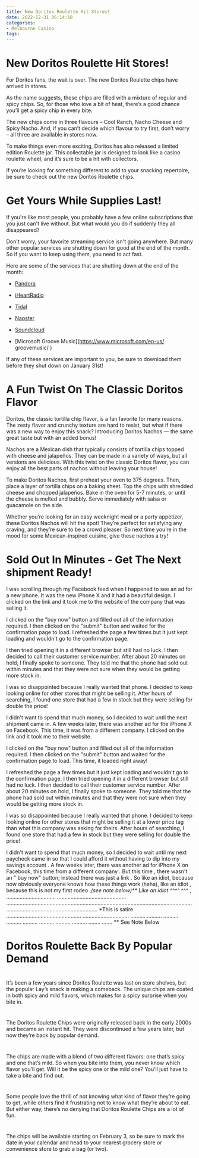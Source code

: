 ```yaml
---
title: New Doritos Roulette Hit Stores!
date: 2022-12-31 06:14:18
categories:
- Melbourne Casino
tags:
---
```



#  New Doritos Roulette Hit Stores!

For Doritos fans, the wait is over. The new Doritos Roulette chips have arrived in stores.

As the name suggests, these chips are filled with a mixture of regular and spicy chips. So, for those who love a bit of heat, there’s a good chance you’ll get a spicy chip in every bite.

The new chips come in three flavours – Cool Ranch, Nacho Cheese and Spicy Nacho. And, if you can’t decide which flavour to try first, don’t worry – all three are available in stores now.

To make things even more exciting, Doritos has also released a limited edition Roulette jar. This collectable jar is designed to look like a casino roulette wheel, and it’s sure to be a hit with collectors.

If you’re looking for something different to add to your snacking repertoire, be sure to check out the new Doritos Roulette chips.

#  Get Yours While Supplies Last!

If you're like most people, you probably have a few online subscriptions that you just can't live without. But what would you do if suddenly they all disappeared?

Don't worry, your favorite streaming service isn't going anywhere. But many other popular services are shutting down for good at the end of the month. So if you want to keep using them, you need to act fast.

Here are some of the services that are shutting down at the end of the month:

* [Pandora](https://pandora.com/)

* [iHeartRadio](https://www.iheart.com/)

* [Tidal](https://tidal.com/)

* [Napster](https://www.napster.com/)

* [Soundcloud](https://soundcloud.com/)

* [Microsoft Groove Music](https://www.microsoft.com/en-us/ groovemusic/ )

If any of these services are important to you, be sure to download them before they shut down on January 31st!

#  A Fun Twist On The Classic Doritos Flavor

Doritos, the classic tortilla chip flavor, is a fan favorite for many reasons. The zesty flavor and crunchy texture are hard to resist, but what if there was a new way to enjoy this snack? Introducing Doritos Nachos — the same great taste but with an added bonus!

Nachos are a Mexican dish that typically consists of tortilla chips topped with cheese and jalapeños. They can be made in a variety of ways, but all versions are delicious. With this twist on the classic Doritos flavor, you can enjoy all the best parts of nachos without leaving your house!

To make Doritos Nachos, first preheat your oven to 375 degrees. Then, place a layer of tortilla chips on a baking sheet. Top the chips with shredded cheese and chopped jalapeños. Bake in the oven for 5-7 minutes, or until the cheese is melted and bubbly. Serve immediately with salsa or guacamole on the side.

Whether you’re looking for an easy weeknight meal or a party appetizer, these Doritos Nachos will hit the spot! They’re perfect for satisfying any craving, and they’re sure to be a crowd pleaser. So next time you’re in the mood for some Mexican-inspired cuisine, give these nachos a try!

#  Sold Out In Minutes - Get The Next shipment Ready!

I was scrolling through my Facebook feed when I happened to see an ad for a new phone. It was the new iPhone X and it had a beautiful design. I clicked on the link and it took me to the website of the company that was selling it.

I clicked on the "buy now" button and filled out all of the information required. I then clicked on the "submit" button and waited for the confirmation page to load. I refreshed the page a few times but it just kept loading and wouldn't go to the confirmation page.

I then tried opening it in a different browser but still had no luck. I then decided to call their customer service number. After about 20 minutes on hold, I finally spoke to someone. They told me that the phone had sold out within minutes and that they were not sure when they would be getting more stock in.

I was so disappointed because I really wanted that phone. I decided to keep looking online for other stores that might be selling it. After hours of searching, I found one store that had a few in stock but they were selling for double the price!

I didn't want to spend that much money, so I decided to wait until the next shipment came in. A few weeks later, there was another ad for the iPhone X on Facebook. This time, it was from a different company. I clicked on the link and it took me to their website.

I clicked on the "buy now" button and filled out all of the information required. I then clicked on the "submit" button and waited for the confirmation page to load. This time, it loaded right away!

I refreshed the page a few times but it just kept loading and wouldn't go to the confirmation page. I then tried opening it in a different browser but still had no luck. I then decided to call their customer service number. After about 20 minutes on hold, I finally spoke to someone. They told me that the phone had sold out within minutes and that they were not sure when they would be getting more stock in.

I was so disappointed because I really wanted that phone. I decided to keep looking online for other stores that might be selling it at a lower price tag than what this company was asking for theirs. After hours of searching, I found one store that had a few in stock but they were selling for double the price!

I didn't want to spend that much money, so I decided to wait until my next paycheck came in so that I could afford it without having to dip into my savings account . A few weeks later, there was another ad for iPhone X on Facebook, this time from a different company . But this time , there wasn't an " buy now" button; instead there was just a link . So like an idiot, because now obviously everyone knows how these things work (haha), like an idiot , because this is not my first rodeo ,*(see note below)** Like an idiot ^^^^* ^^^ , ................................. .............................................. ............................................................................................................................................ ............................................ *This is satire .................................................. ............................... .......... .......... .......... .......... .......... .......... .......... .......... ........ ....... ** See Note Below

#  Doritos Roulette Back By Popular Demand

 #

It’s been a few years since Doritos Roulette was last on store shelves, but the popular Lay’s snack is making a comeback. The unique chips are coated in both spicy and mild flavors, which makes for a spicy surprise when you bite in.

#

The Doritos Roulette Chips were originally released back in the early 2000s and became an instant hit. They were discontinued a few years later, but now they’re back by popular demand.

#

The chips are made with a blend of two different flavors: one that’s spicy and one that’s mild. So when you bite into them, you never know which flavor you’ll get. Will it be the spicy one or the mild one? You’ll just have to take a bite and find out.

#

Some people love the thrill of not knowing what kind of flavor they’re going to get, while others find it frustrating not to know what they’re about to eat. But either way, there’s no denying that Doritos Roulette Chips are a lot of fun.

#
 The chips will be available starting on February 3, so be sure to mark the date in your calendar and head to your nearest grocery store or convenience store to grab a bag (or two).
